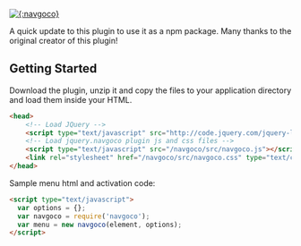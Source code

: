 [![{:navgoco}](https://github.com/tefra/navgoco/raw/master/demo/navgoco.jpg)](http://www.komposta.net/article/navgoco)

A quick update to this plugin to use it as a npm package. Many thanks to the original creator of this plugin!

## Getting Started

Download the plugin, unzip it and copy the files to your application directory and load them inside your HTML.

```html
<head>
	<!-- Load JQuery -->
	<script type="text/javascript" src="http://code.jquery.com/jquery-latest.min.js"></script>
	<!-- Load jquery.navgoco plugin js and css files -->
	<script type="text/javascript" src="/navgoco/src/navgoco.js"></script>
	<link rel="stylesheet" href="/navgoco/src/navgoco.css" type="text/css" media="screen" />
</head>
```

Sample menu html and activation code:
```html
<script type="text/javascript">
  var options = {};
  var navgoco = require('navgoco');
  var menu = new navgoco(element, options);
</script>
```
